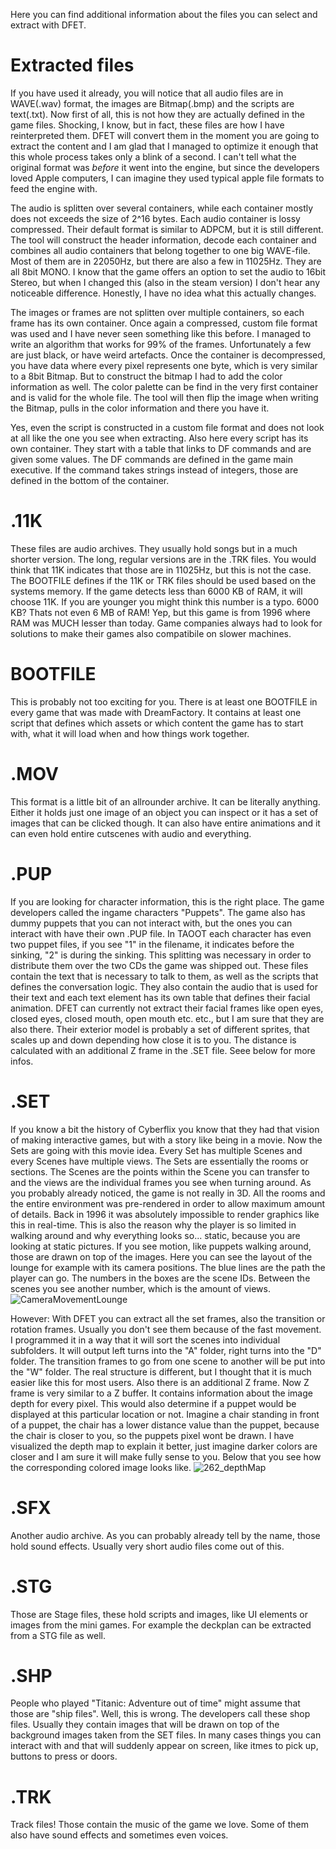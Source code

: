 Here you can find additional information about the files you can select and extract with DFET.

# Extracted files
If you have used it already, you will notice that all audio files are in WAVE(.wav) format, the images are Bitmap(.bmp) and the scripts are text(.txt).
Now first of all, this is not how they are actually defined in the game files. Shocking, I know, but in fact, these files are how I have reinterpreted them.
DFET will convert them in the moment you are going to extract the content and I am glad that I managed to optimize it enough that this whole process takes only a blink of a second.
I can't tell what the original format was *before* it went into the engine, but since the developers loved Apple computers, I can imagine they used typical apple file formats to feed the engine with.

The audio is splitten over several containers, while each container mostly does not exceeds the size of 2^16 bytes.
Each audio container is lossy compressed. Their default format is similar to ADPCM, but it is still different.
The tool will construct the header information, decode each container and combines all audio containers that belong together to one big WAVE-file.
Most of them are in 22050Hz, but there are also a few in 11025Hz. They are all 8bit MONO. I know that the game offers an option to set the audio to 16bit Stereo,
but when I changed this (also in the steam version) I don't hear any noticeable difference. Honestly, I have no idea what this actually changes.

The images or frames are not splitten over multiple containers, so each frame has its own container.
Once again a compressed, custom file format was used and I have never seen something like this before.
I managed to write an algorithm that works for 99% of the frames. Unfortunately a few are just black, or have weird artefacts.
Once the container is decompressed, you have data where every pixel represents one byte, which is very similar to a 8bit Bitmap.
But to construct the bitmap I had to add the color information as well. The color palette can be find in the very first container and is valid for the whole file.
The tool will then flip the image when writing the Bitmap, pulls in the color information and there you have it.

Yes, even the script is constructed in a custom file format and does not look at all like the one you see when extracting.
Also here every script has its own container.
They start with a table that links to DF commands and are given some values. The DF commands are defined in the game main executive.
If the command takes strings instead of integers, those are defined in the bottom of the container.

# .11K
These files are audio archives. They usually hold songs but in a much shorter version. The long, regular versions are in the .TRK files.
You would think that 11K indicates that those are in 11025Hz, but this is not the case.
The BOOTFILE defines if the 11K or TRK files should be used based on the systems memory. If the game detects less than 6000 KB of RAM, it will choose 11K. If you are younger you might think this number is a typo. 6000 KB? Thats not even 6 MB of RAM! Yep, but this game is from 1996 where RAM was MUCH lesser than today.
Game companies always had to look for solutions to make their games also compatibile on slower machines.

# BOOTFILE
This is probably not too exciting for you. There is at least one BOOTFILE in every game that was made with DreamFactory.
It contains at least one script that defines which assets or which content the game has to start with, what it will load when and how things work together.

# .MOV
This format is a little bit of an allrounder archive. It can be literally anything. Either it holds just one image of an object you can inspect or
it has a set of images that can be clicked though. It can also have entire animations and it can even hold entire cutscenes with audio and everything.

# .PUP
If you are looking for character information, this is the right place. The game developers called the ingame characters "Puppets".
The game also has dummy puppets that you can not interact with, but the ones you can interact with have their own .PUP file.
In TAOOT each character has even two puppet files, if you see "1" in the filename, it indicates before the sinking, "2" is during the sinking.
This splitting was necessary in order to distribute them over the two CDs the game was shipped out.
These files contain the text that is necessary to talk to them, as well as the scripts that defines the conversation logic.
They also contain the audio that is used for their text and each text element has its own table that defines their facial animation.
DFET can currently not extract their facial frames like open eyes, closed eyes, closed mouth, open mouth etc. etc., but I am sure that they are also there.
Their exterior model is probably a set of different sprites, that scales up and down depending how close it is to you. The distance is calculated with an additional Z frame in the .SET file. Seee below for more infos.

# .SET
If you know a bit the history of Cyberflix you know that they had that vision of making interactive games, but with a story like being in a movie.
Now the Sets are going with this movie idea. Every Set has multiple Scenes and every Scenes have multiple views.
The Sets are essentially the rooms or sections. The Scenes are the points within the Scene you can transfer to and the views are the individual frames you see when turning around.
As you probably already noticed, the game is not really in 3D.
All the rooms and the entire environment was pre-rendered in order to allow maximum amount of details.
Back in 1996 it was absolutely impossible to render graphics like this in real-time. This is also the reason why the player is so limited in walking around
and why everything looks so... static, because you are looking at static pictures. If you see motion, like puppets walking around, those are drawn on top of the images.
Here you can see the layout of the lounge for example with its camera positions. The blue lines are the path the player can go. The numbers in the boxes are the scene IDs. Between the scenes you see another number, which is the amount of views.
![CameraMovementLounge](https://user-images.githubusercontent.com/75583358/148464272-1e797730-9504-41e6-ae67-53b72c770bc5.png)

However: With DFET you can extract all the set frames, also the transition or rotation frames. Usually you don't see them because of the fast movement.
I programmed it in a way that it will sort the scenes into individual subfolders. It will output left turns into the "A" folder, right turns into the "D" folder.
The transition frames to go from one scene to another will be put into the "W" folder. The real structure is different, but I thought that it is much easier like this for most users. Also there is an additional Z frame. Now Z frame is very similar to a Z buffer. It contains information about the image depth for every pixel. This would also determine if a puppet would be displayed at this particular location or not. Imagine a chair standing in front of a puppet, the chair has a lower distance value than the puppet, because the chair is closer to you, so the puppets pixel wont be drawn.
I have visualized the depth map to explain it better, just imagine darker colors are closer and I am sure it will make fully sense to you. Below that you see how the corresponding colored image looks like.
![262_depthMap](https://user-images.githubusercontent.com/75583358/148464307-0435d674-855d-4b90-81f5-779df2927d3c.png)

# .SFX
Another audio archive. As you can probably already tell by the name, those hold sound effects. Usually very short audio files come out of this.

# .STG
Those are Stage files, these hold scripts and images, like UI elements or images from the mini games. For example the deckplan can be extracted from a STG file as well.

# .SHP
People who played "Titanic: Adventure out of time" might assume that those are "ship files". Well, this is wrong. The developers call these shop files. Usually they contain images that will be drawn on top of the background images taken from the SET files. In many cases things you can interact with and that will suddenly appear on screen, like itmes to pick up, buttons to press or doors.

# .TRK
Track files! Those contain the music of the game we love. Some of them also have sound effects and sometimes even voices. 
